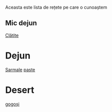 Aceasta este lista de rețete pe care o cunoaștem

## Mic dejun 
[Clătite](./retete/clatite.md)

# Dejun

[Sarmale](./retete/sarmale.md)
[paste](./retete/paste-carbonara.md)

# Desert
[gogoși](./retete/gogo%C8%99i.md)
